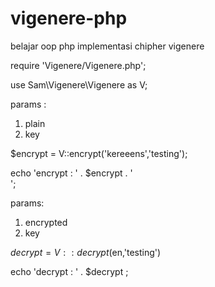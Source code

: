 # vigenere-php
belajar oop php implementasi chipher vigenere

require 'Vigenere/Vigenere.php';

use Sam\Vigenere\Vigenere as V;

params : 
1. plain
2. key

$encrypt = V::encrypt('kereeens','testing');

echo 'encrypt : ' . $encrypt . '<br>';

params:
1. encrypted
2. key 

$decrypt = V::decrypt($en,'testing')

echo 'decrypt : ' . $decrypt ;
